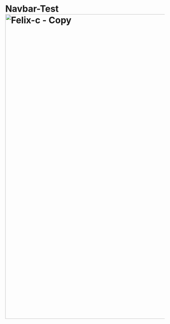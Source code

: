 # Navbar-Test<img width="960" alt="Felix-c - Copy" src="https://github.com/user-attachments/assets/ded36795-f63d-4fe7-a21a-8ed7dd6f60ac" />
